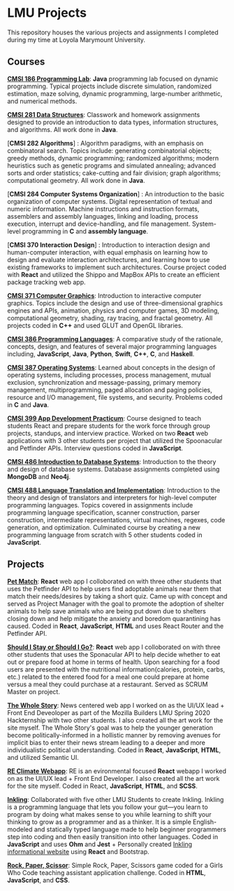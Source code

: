 # LMU Projects 

This repository houses the various projects and assignments I completed during my time at Loyola Marymount University. 

## Courses 

[**CMSI 186 Programming Lab**](https://github.com/taliabahar/CMSI-186-ProgrammingLab): **Java** programming lab focused on dynamic programming. Typical projects include discrete simulation, randomized estimation, maze solving, dynamic programming, large-number arithmetic, and numerical methods.

[**CMSI 281 Data Structures**](https://github.com/taliabahar/CMSI-281-DataStructures): Classwork and homework assignments designed to provide an introduction to data types, information structures, and algorithms. All work done in **Java**. 

[**CMSI 282 Algorithms**] : Algorithm paradigms, with an emphasis on combinatoral search. Topics include: generating combinatorial objects; greedy methods, dynamic programming; randomized algorithms; modern heuristics such as genetic programs and simulated annealing; advanced sorts and order statistics; cake-cutting and fair division; graph algorithms; computational geometry. All work done in **Java**. 

[**CMSI 284 Computer Systems Organization**] : An introduction to the basic organization of computer systems. Digital representation of textual and numeric information. Machine instructions and instruction formats, assemblers and assembly languages, linking and loading, process execution, interrupt and device-handling, and file management. System-level programming in **C** and **assembly language**.

[**CMSI 370 Interaction Design**] : Introduction to interaction design and human-computer interaction, with equal emphasis on learning how to design and evaluate interaction architectures, and learning how to use existing frameworks to implement such architectures. Course project coded with **React** and utilized the Shippo and MapBox APIs to create an efficient package tracking web app. 

[**CMSI 371 Computer Graphics**](https://github.com/taliabahar/CMSI-371-ComputerGraphics): Introduction to interactive computer graphics. Topics include the design and use of three-dimensional graphics engines and APIs, animation, physics and computer games, 3D modeling, computational geometry, shading, ray tracing, and fractal geometry. All projects coded in **C++** and used GLUT and OpenGL libraries.

[**CMSI 386 Programming Languages**](https://github.com/taliabahar/CMSI-386-ProgrammingLanguages): A comparative study of the rationale, concepts, design, and features of several major programming languages including, **JavaScript**, **Java**, **Python**, **Swift**, **C++**, **C**, and **Haskell**. 

[**CMSI 387 Operating Systems**](https://github.com/taliabahar/CMSI387-MayaTaliaVeronica): Learned about concepts in the design of operating systems, including processes, process management, mutual exclusion, synchronization and message-passing, primary memory management, multiprogramming, paged allocation and paging policies, resource and I/O management, file systems, and security. Problems coded in **C** and **Java**.

[**CMSI 399 App Development Practicum**](https://github.com/taliabahar/CMSI-399-App-Development-Practicum): Course designed to teach students React and prepare students for the work force through group projects, standups, and interview practice. Worked on two **React** web applications with 3 other students per project that utilized the Spoonacular and Petfinder APIs. Interview questions coded in **JavaScript**.

[**CMSI 486 Introduction to Database Systems**](https://github.com/taliabahar/CMSI-486-Databases): Introduction to the theory and design of database systems. Database assignments completed using **MongoDB** and **Neo4j**.

[**CMSI 488 Language Translation and Implementation**](https://github.com/taliabahar/CMSI488): Introduction to the theory and design of translators and interpreters for high-level computer programming languages. Topics covered in assignments include programming language specification, scanner construction, parser construction, intermediate representations, virtual machines, regexes, code generation, and optimization. Culminated course by creating a new programming language from scratch with 5 other students coded in **JavaScript**.

## Projects
[**Pet Match**](https://github.com/taliabahar/pet-match): **React** web app I colloborated on with three other students that uses the Petfinder API to help users find adoptable animals near them that match their needs/desires by taking a short quiz. Came up with concept and served as Project Manager with the goal to promote the adoption of shelter animals to help save animals who are being put down due to shelters closing down and help mitigate the anxiety and boredom quarantining has caused. Coded in **React**, **JavaScript**, **HTML** and uses React Router and the Petfinder API.

[**Should I Stay or Should I Go?**](https://github.com/taliabahar/React-TaliaWengelKeziahJoshua): **React** web app I colloborated on with three other students that uses the Sponacular API to help decide whether to eat out or prepare food at home in terms of health. Upon searching for a food users are presented with the nutritional information(calories, protein, carbs, etc.) related to the entered food for a meal one could prepare at home versus a meal they could purchase at a restaurant. Served as SCRUM Master on project. 

[**The Whole Story**](https://github.com/taliabahar/tws-client): News centered web app I worked on as the UI/UX lead + Front End Deveoloper as part of the Mozilla Builders LMU Spring 2020 Hackternship with two other students. I also created all the art work for the site myself. The Whole Story's goal was to help the younger generation become politically-informed in a hollistic manner by removing avenues for implicit bias to enter their news stream leading to a deeper and more individualistic political understanding. Coded in **React**, **JavaScript**, **HTML**, and utilized Semantic UI. 

[**RE Climate Webapp**](https://github.com/lmu-climate/lmu-climate-webapp): RE is an evironmental focused **React** webapp I worked on as the UI/UX lead + Front End Developer. I also created all the art work for the site myself. Coded in React, **JavaScript**, **HTML**, and **SCSS**. 

[**Inkling**](https://github.com/taliabahar/Inkling-1): Collaborated with five other LMU Students to create Inkling. Inkling is a programming language that lets you follow your gut—you learn to program by doing what makes sense to you while learning to shift your thinking to grow as a programmer and as a thinker. It is a simple English-modeled and statically typed language made to help beginner programmers step into coding and then easily transition into other languages. Coded in **JavaScript** and uses **Ohm** and **Jest** + Personally created [Inkling informational website](https://github.com/taliabahar/Inkling-Website) using **React** and Bootstrap. 

[**Rock, Paper, Scissor**](https://codepen.io/taliabahar/pen/qerbXJ?editors=0011): Simple Rock, Paper, Scissors game coded for a Girls Who Code teaching assistant application challenge. Coded in **HTML**, **JavaScript**, and **CSS**.   
